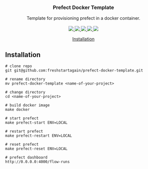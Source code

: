 <h3 align=center>Prefect Docker Template</h3>
<p align=center>
  <span>Template for provisioning prefect in a docker container.</span>
  <br>
  <br>
  <a target="_blank" href="https://www.docker.com/" title="Docker">
    <img src="https://img.shields.io/badge/-docker-blue">
  </a>
  <a target="_blank" href="https://www.docker.com/" title="Docker">
    <img src="https://img.shields.io/badge/-docker--compose-blue">
  </a>
  <a target="_blank" href="https://www.python.org/downloads/" title="Python">
    <img src="https://img.shields.io/badge/python-%3E=_3.10-green.svg">
  </a>
  <a target="_blank" href="https://www.prefect.io/" title="Prefect">
    <img src="https://img.shields.io/badge/prefect-2.6.9-violet">
  </a>
  <a target="_blank" href="https://github.com/freshstartagain/prefect-docker-template/actions/workflows/code_quality.yml" title="Code Quality">
    <img src="https://github.com/freshstartagain/prefect-docker-template/actions/workflows/code_quality.yml/badge.svg">
  </a>
</p>

<p align="center">
  <a href="#installation">Installation</a>
</p>

## Installation 

```console
# clone repo
git git@github.com:freshstartagain/prefect-docker-template.git

# rename directory
mv prefect-docker-template <name-of-your-project>

# change directory
cd <name-of-your-project>

# build docker image
make docker

# start prefect 
make prefect-start ENV=LOCAL

# restart prefect
make prefect-restart ENV=LOCAL

# reset prefect 
make prefect-reset ENV=LOCAL

# prefect dashboard
http://0.0.0.0:4000/flow-runs
```

